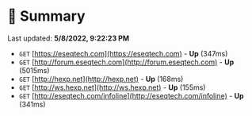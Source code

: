 # 📖 Summary
Last updated: **5/8/2022, 9:22:23 PM**

- `GET` [https://eseqtech.com](https://eseqtech.com) - **Up** (347ms)
- `GET` [http://forum.eseqtech.com](http://forum.eseqtech.com) - **Up** (5015ms)
- `GET` [http://hexp.net](http://hexp.net) - **Up** (168ms)
- `GET` [http://ws.hexp.net](http://ws.hexp.net) - **Up** (155ms)
- `GET` [http://eseqtech.com/infoline](http://eseqtech.com/infoline) - **Up** (341ms)

